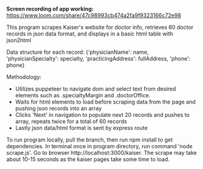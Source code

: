 <b>Screen recording of app working:</b> https://www.loom.com/share/47c98993cb474a2fa9f9323166c72e98

This program scrapes Kaiser's website for doctor info, retrieves 60 doctor records in json data format, and displays in a basic html table with json2html

Data structure for each record:
{'physicianName': name,
'physicianSpecialty': specialty,
'practicingAddress': fullAddress,
'phone': phone}

Methodology:

<ul>
<li>Utilizes puppeteer to navigate dom and select text from desired elements such as .specialtyMargin and .doctorOffice.
<li>Waits for html elements to load before scraping data from the page and pushing json records into an array
<li>Clicks 'Next' in navigation to populate next 20 records and pushes to array, repeats twice for a total of 60 records
<li>Lastly json data/html format is sent by express route
</ul>

To run program locally, pull the branch, then run npm install to get dependencies. In terminal once in program directory, run command 'node scrape.js'. Go to browser http://localhost:3000/kaiser. The scrape may take about 10-15 seconds as the kaiser pages take some time to load.
